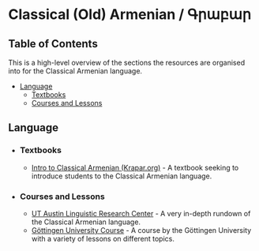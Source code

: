 # Classical (Old) Armenian / Գրաբար

## Table of Contents

This is a high-level overview of the sections the resources are organised into for the Classical Armenian language.

- [Language](#language)
  - [Textbooks](#textbooks)
  - [Courses and Lessons](#courses-and-lessons)

## Language

- ### Textbooks

  - [Intro to Classical Armenian (Krapar.org)](https://krapar.org/docs/00/Intro_to_Classical_Armenian.pdf) - A textbook seeking to introduce students to the Classical Armenian language.

- ### Courses and Lessons

  - [UT Austin Linguistic Research Center](https://lrc.la.utexas.edu/eieol_toc/armol) - A very in-depth rundown of the Classical Armenian language.
  - [Göttingen University Course](https://spw.uni-goettingen.de/projects/aig/lng-xcl.html) - A course by the Göttingen University with a variety of lessons on different topics.